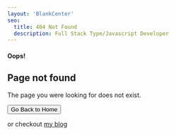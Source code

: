 ```yaml
---
layout: 'BlankCenter'
seo:
  title: 404 Not Found
  description: Full Stack Type/Javascript Developer
---
```


#### <span>Oops!</span>
## Page not found

<Sep line />

The page you were looking for does not exist.

<Button href="/contact" size="sm">Go Back to Home</Button>

or checkout [my blog](/blog)
